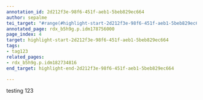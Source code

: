```yaml
---
annotation_id: 2d212f3e-98f6-451f-aeb1-5beb829ec664
author: sepalme
tei_target: "#range(#highlight-start-2d212f3e-98f6-451f-aeb1-5beb829ec664, #highlight-end-2d212f3e-98f6-451f-aeb1-5beb829ec664)"
annotated_page: rdx_b5h9g.p.idm178756000
page_index: 4
target: highlight-start-2d212f3e-98f6-451f-aeb1-5beb829ec664
tags:
- tag123
related_pages:
- rdx_b5h9g.p.idm182734816
end_target: highlight-end-2d212f3e-98f6-451f-aeb1-5beb829ec664

---
```

testing 123
